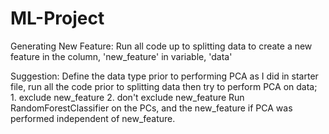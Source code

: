 # ML-Project

Generating New Feature:
    Run all code up to splitting data to create a new feature in the column, 'new_feature' in variable, 'data'
    
Suggestion:
    Define the data type prior to performing PCA as I did in starter file, run all the code prior to splitting data then
    try to perform PCA on data;
        1. exclude new_feature
        2. don't exclude new_feature
    Run RandomForestClassifier on the PCs, and the new_feature if PCA was performed independent of new_feature.
